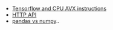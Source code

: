* [Tensorflow and CPU AVX instructions](./avx)  
* [HTTP API](./http)  
* [pandas vs numpy](./pandas-vs-numpy)..

